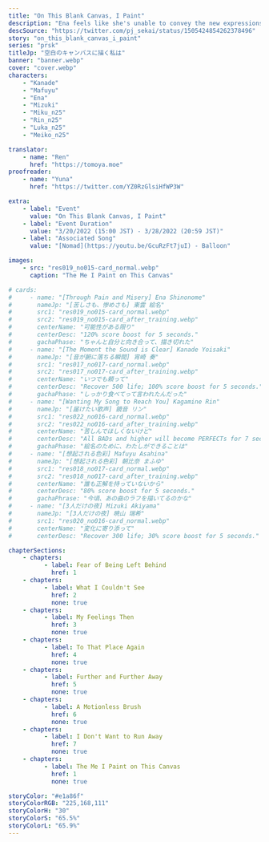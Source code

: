 ```yaml
---
title: "On This Blank Canvas, I Paint"
description: "Ena feels like she's unable to convey the new expressions Kanade and the others acquired. Wanting to create a painting worthy of Nightcord at 25, Ena considers going to an art class she was once in."
descSource: "https://twitter.com/pj_sekai/status/1505424854262378496"
story: "on_this_blank_canvas_i_paint"
series: "prsk"
titleJp: "空白のキャンバスに描く私は"
banner: "banner.webp"
cover: "cover.webp"
characters:
    - "Kanade"
    - "Mafuyu"
    - "Ena"
    - "Mizuki"
    - "Miku_n25"
    - "Rin_n25"
    - "Luka_n25"
    - "Meiko_n25"

translator:
    - name: "Ren"
      href: "https://tomoya.moe"
proofreader:
    - name: "Yuna"
      href: "https://twitter.com/YZ0RzGlsiHfWP3W"

extra:
    - label: "Event"
      value: "On This Blank Canvas, I Paint"
    - label: "Event Duration"
      value: "3/20/2022 (15:00 JST) - 3/28/2022 (20:59 JST)"
    - label: "Associated Song"
      value: "[Nomad](https://youtu.be/GcuRzFt7juI) - Balloon"

images:
    - src: "res019_no015-card_normal.webp"
      caption: "The Me I Paint on This Canvas"

# cards:
#     - name: "[Through Pain and Misery] Ena Shinonome"
#       nameJp: "[苦しさも、惨めさも] 東雲 絵名"
#       src1: "res019_no015-card_normal.webp"
#       src2: "res019_no015-card_after_training.webp"
#       centerName: "可能性がある限り"
#       centerDesc: "120% score boost for 5 seconds."
#       gachaPhase: "ちゃんと自分と向き合って、描き切れた"
#     - name: "[The Moment the Sound is Clear] Kanade Yoisaki"
#       nameJp: "[音が腑に落ちる瞬間] 宵崎 奏"
#       src1: "res017_no017-card_normal.webp"
#       src2: "res017_no017-card_after_training.webp"
#       centerName: "いつでも頼って"
#       centerDesc: "Recover 500 life; 100% score boost for 5 seconds."
#       gachaPhase: "しっかり食べてって言われたんだった"
#     - name: "[Wanting My Song to Reach You] Kagamine Rin"
#       nameJp: "[届けたい歌声] 鏡音 リン"
#       src1: "res022_no016-card_normal.webp"
#       src2: "res022_no016-card_after_training.webp"
#       centerName: "苦しんでほしくないけど"
#       centerDesc: "All BADs and higher will become PERFECTs for 7 seconds; 100% score boost for 5 seconds."
#       gachaPhase: "絵名のために、わたしができることは"
#     - name: "[想起される色彩] Mafuyu Asahina"
#       nameJp: "[想起される色彩] 朝比奈 まふゆ"
#       src1: "res018_no017-card_normal.webp"
#       src2: "res018_no017-card_after_training.webp"
#       centerName: "誰も正解を持っていないから"
#       centerDesc: "80% score boost for 5 seconds."
#       gachaPhrase: "今頃、あの曲のラフを描いてるのかな"
#     - name: "[3人だけの夜] Mizuki Akiyama"
#       nameJp: "[3人だけの夜] 暁山 瑞希"
#       src1: "res020_no016-card_normal.webp"
#       centerName: "変化に寄り添って"
#       centerDesc: "Recover 300 life; 30% score boost for 5 seconds."

chapterSections:
    - chapters:
          - label: Fear of Being Left Behind
            href: 1
    - chapters:
          - label: What I Couldn't See
            href: 2
            none: true
    - chapters:
          - label: My Feelings Then
            href: 3
            none: true
    - chapters:
          - label: To That Place Again
            href: 4
            none: true
    - chapters:
          - label: Further and Further Away
            href: 5
            none: true
    - chapters:
          - label: A Motionless Brush
            href: 6
            none: true
    - chapters:
          - label: I Don't Want to Run Away
            href: 7
            none: true
    - chapters:
          - label: The Me I Paint on This Canvas
            href: 1
            none: true

storyColor: "#e1a86f"
storyColorRGB: "225,168,111"
storyColorH: "30"
storyColorS: "65.5%"
storyColorL: "65.9%"
---
```


